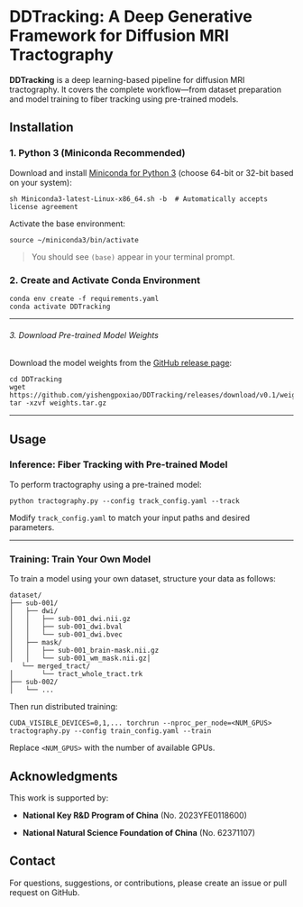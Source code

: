 # DDTracking: A Deep Generative Framework for Diffusion MRI Tractography

**DDTracking** is a deep learning-based pipeline for diffusion MRI tractography. It covers the complete workflow—from dataset preparation and model training to fiber tracking using pre-trained models.

## Installation

### 1. Python 3 (Miniconda Recommended)

Download and install [Miniconda for Python 3](https://docs.conda.io/en/latest/miniconda.html) (choose 64-bit or 32-bit based on your system):

```
sh Miniconda3-latest-Linux-x86_64.sh -b  # Automatically accepts license agreement
```

Activate the base environment:

```
source ~/miniconda3/bin/activate
```

> You should see `(base)` appear in your terminal prompt.

### 2. Create and Activate Conda Environment

```
conda env create -f requirements.yaml
conda activate DDTracking
```

---

###### 3. Download Pre-trained Model Weights

Download the model weights from the [GitHub release page](https://github.com/yishengpoxiao/DDTracking/releases/tag/v0.1):

```
cd DDTracking
wget https://github.com/yishengpoxiao/DDTracking/releases/download/v0.1/weights.tar.gz
tar -xzvf weights.tar.gz
```

---

## Usage

### Inference: Fiber Tracking with Pre-trained Model

To perform tractography using a pre-trained model:

```
python tractography.py --config track_config.yaml --track
```

Modify `track_config.yaml` to match your input paths and desired parameters.

---

### Training: Train Your Own Model

To train a model using your own dataset, structure your data as follows:

```
dataset/
├── sub-001/
│   ├── dwi/
│   │   ├── sub-001_dwi.nii.gz
│   │   ├── sub-001_dwi.bval
│   │   └── sub-001_dwi.bvec
│   ├── mask/
│   │   ├── sub-001_brain-mask.nii.gz
│   │   └── sub-001_wm_mask.nii.gz│
   └── merged_tract/
│       └── tract_whole_tract.trk
├── sub-002/
│   └── ...
```

Then run distributed training:

```
CUDA_VISIBLE_DEVICES=0,1,... torchrun --nproc_per_node=<NUM_GPUS> tractography.py --config train_config.yaml --train
```

Replace `<NUM_GPUS>` with the number of available GPUs.

## Acknowledgments

This work is supported by:

- **National Key R&D Program of China** (No. 2023YFE0118600)
  
- **National Natural Science Foundation of China** (No. 62371107)
  

## Contact

For questions, suggestions, or contributions, please create an issue or pull request on GitHub.
